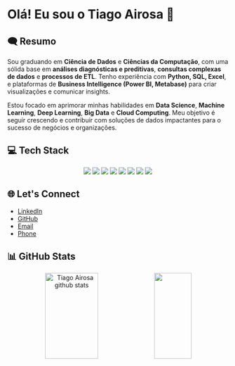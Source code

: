 # Olá! Eu sou o Tiago Airosa 👋

## 🗨 Resumo

Sou graduando em **Ciência de Dados** e **Ciências da Computação**, com uma sólida base em **análises diagnósticas e preditivas**, **consultas complexas de dados** e **processos de ETL**. Tenho experiência com **Python, SQL, Excel**, e plataformas de **Business Intelligence (Power BI, Metabase)** para criar visualizações e comunicar insights. 

Estou focado em aprimorar minhas habilidades em **Data Science**, **Machine Learning**, **Deep Learning**, **Big Data** e **Cloud Computing**. Meu objetivo é seguir crescendo e contribuir com soluções de dados impactantes para o sucesso de negócios e organizações.

## 💻 Tech Stack

<div align="center">
  <img src="https://img.shields.io/badge/Python-0D1117?style=for-the-badge&logo=python&logoColor=1572B6&labelColor=0D1117" />
  <img src="https://img.shields.io/badge/SQL-0D1117?style=for-the-badge&logo=postgresql&logoColor=1572B6&labelColor=0D1117" />
  <img src="https://img.shields.io/badge/Power_BI-0D1117?style=for-the-badge&logo=powerbi&logoColor=F2C811&labelColor=0D1117" />
  <img src="https://img.shields.io/badge/Metabase-0D1117?style=for-the-badge&logo=metabase&logoColor=00bfbf&labelColor=0D1117" />
  <img src="https://img.shields.io/badge/MySQL-0D1117?style=for-the-badge&logo=mysql&logoColor=4479A1&labelColor=0D1117" />
  <img src="https://img.shields.io/badge/Excel-0D1117?style=for-the-badge&logo=microsoftexcel&logoColor=217346&labelColor=0D1117" />
  <img src="https://img.shields.io/badge/Machine_Learning-0D1117?style=for-the-badge&logo=scikit-learn&logoColor=F7931E&labelColor=0D1117" />
  <img src="https://img.shields.io/badge/Deep_Learning-0D1117?style=for-the-badge&logo=tensorflow&logoColor=FF6F00&labelColor=0D1117" />
</div>

## 🌐 Let's Connect

- [LinkedIn](https://www.linkedin.com/in/tiago-airosa/)
- [GitHub](https://github.com/airosa32)
- [Email](mailto:airosa32@gmail.com)
- [Phone](tel://+5512988082556)

## 📊 GitHub Stats

<div align="center">
  <img width="49%" height="195px" src="https://github-readme-stats.vercel.app/api?username=airosa32&show_icons=true&count_private=true&hide_border=true&title_color=00bfbf&icon_color=00bfbf&text_color=c9d1d9&bg_color=0d1117" alt="Tiago Airosa github stats" />
  <img width="41%" height="195px" src="https://github-readme-stats.vercel.app/api/top-langs/?username=airosa32&layout=compact&hide_border=true&title_color=00bfbf&text_color=00bfbf&bg_color=0d1117" />
</div>
